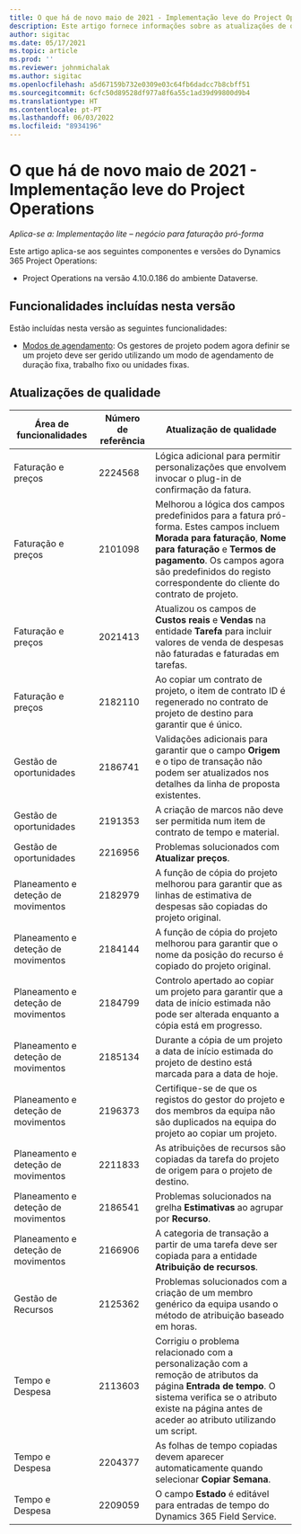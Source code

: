 ```yaml
---
title: O que há de novo maio de 2021 - Implementação leve do Project Operations
description: Este artigo fornece informações sobre as atualizações de qualidade disponíveis na versão de maio de 2021 da implementação do Project Operations Lite.
author: sigitac
ms.date: 05/17/2021
ms.topic: article
ms.prod: ''
ms.reviewer: johnmichalak
ms.author: sigitac
ms.openlocfilehash: a5d67159b732e0309e03c64fb6dadcc7b8cbff51
ms.sourcegitcommit: 6cfc50d89528df977a8f6a55c1ad39d99800d9b4
ms.translationtype: HT
ms.contentlocale: pt-PT
ms.lasthandoff: 06/03/2022
ms.locfileid: "8934196"
---
```

# <a name="whats-new-may-2021---project-operations-lite-deployment"></a>O que há de novo maio de 2021 - Implementação leve do Project Operations

_Aplica-se a: Implementação lite – negócio para faturação pró-forma_

Este artigo aplica-se aos seguintes componentes e versões do Dynamics 365 Project Operations:

   - Project Operations na versão 4.10.0.186 do ambiente Dataverse.

## <a name="features-included-in-this-release"></a>Funcionalidades incluídas nesta versão

Estão incluídas nesta versão as seguintes funcionalidades:

- [Modos de agendamento](../../project-management/scheduling-modes.md): Os gestores de projeto podem agora definir se um projeto deve ser gerido utilizando um modo de agendamento de duração fixa, trabalho fixo ou unidades fixas.

## <a name="quality-updates"></a>Atualizações de qualidade

| **Área de funcionalidades** | **Número de referência** | **Atualização de qualidade** |
| --- | --- | --- |
| Faturação e preços | 2224568 | Lógica adicional para permitir personalizações que envolvem invocar o plug-in de confirmação da fatura. |
| Faturação e preços | 2101098 | Melhorou a lógica dos campos predefinidos para a fatura pró-forma. Estes campos incluem **Morada para faturação**, **Nome para faturação** e **Termos de pagamento**. Os campos agora são predefinidos do registo correspondente do cliente do contrato de projeto. |
| Faturação e preços | 2021413 | Atualizou os campos de **Custos reais** e **Vendas** na entidade **Tarefa** para incluir valores de venda de despesas não faturadas e faturadas em tarefas. |
| Faturação e preços | 2182110 | Ao copiar um contrato de projeto, o item de contrato ID é regenerado no contrato de projeto de destino para garantir que é único. |
| Gestão de oportunidades | 2186741 | Validações adicionais para garantir que o campo **Origem** e o tipo de transação não podem ser atualizados nos detalhes da linha de proposta existentes. |
| Gestão de oportunidades | 2191353 | A criação de marcos não deve ser permitida num item de contrato de tempo e material. |
| Gestão de oportunidades | 2216956 | Problemas solucionados com **Atualizar preços**. |
| Planeamento e deteção de movimentos | 2182979 | A função de cópia do projeto melhorou para garantir que as linhas de estimativa de despesas são copiadas do projeto original. |
| Planeamento e deteção de movimentos | 2184144 | A função de cópia do projeto melhorou para garantir que o nome da posição do recurso é copiado do projeto original. |
| Planeamento e deteção de movimentos | 2184799 | Controlo apertado ao copiar um projeto para garantir que a data de início estimada não pode ser alterada enquanto a cópia está em progresso. |
| Planeamento e deteção de movimentos | 2185134 | Durante a cópia de um projeto a data de início estimada do projeto de destino está marcada para a data de hoje. |
| Planeamento e deteção de movimentos | 2196373 | Certifique-se de que os registos do gestor do projeto e dos membros da equipa não são duplicados na equipa do projeto ao copiar um projeto. |
| Planeamento e deteção de movimentos | 2211833 | As atribuições de recursos são copiadas da tarefa do projeto de origem para o projeto de destino. |
| Planeamento e deteção de movimentos | 2186541 | Problemas solucionados na grelha **Estimativas** ao agrupar por **Recurso**. |
| Planeamento e deteção de movimentos | 2166906 | A categoria de transação a partir de uma tarefa deve ser copiada para a entidade **Atribuição de recursos**. |
| Gestão de Recursos | 2125362 | Problemas solucionados com a criação de um membro genérico da equipa usando o método de atribuição baseado em horas. |
| Tempo e Despesa | 2113603 | Corrigiu o problema relacionado com a personalização com a remoção de atributos da página **Entrada de tempo**. O sistema verifica se o atributo existe na página antes de aceder ao atributo utilizando um script. |
| Tempo e Despesa | 2204377 | As folhas de tempo copiadas devem aparecer automaticamente quando selecionar **Copiar Semana**. |
| Tempo e Despesa | 2209059 | O campo **Estado** é editável para entradas de tempo do Dynamics 365 Field Service. |
